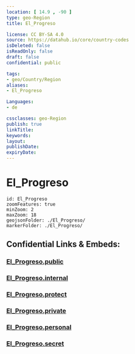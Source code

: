 ```yaml
---
location: [ 14.9 , -90 ] 
type: geo-Region
title: El_Progreso

license: CC BY-SA 4.0
source: https://datahub.io/core/country-codes
isDeleted: false
isReadOnly: false
draft: false
confidential: public

tags:
- geo/Country/Region
aliases:
- El_Progreso

Languages:
- de

cssclasses: geo-Region
publish: true
linkTitle: 
keywords: 
layout: 
publishDate: 
expiryDate: 
---
```


# El_Progreso

```leaflet
id: El_Progreso
zoomFeatures: true 
minZoom: 2 
maxZoom: 18
geojsonFolder: ./El_Progreso/
markerFolder: ./El_Progreso/
```


## Confidential Links & Embeds: 

### [El_Progreso.public](/_public/\Earth\Continent\America~Central\Guatemala\Departments~GuatemalaEl_Progreso.public.md) 

### [El_Progreso.internal](/_internal/\Earth\Continent\America~Central\Guatemala\Departments~GuatemalaEl_Progreso.internal.md) 

### [El_Progreso.protect](/_protect/\Earth\Continent\America~Central\Guatemala\Departments~GuatemalaEl_Progreso.protect.md) 

### [El_Progreso.private](/_private/\Earth\Continent\America~Central\Guatemala\Departments~GuatemalaEl_Progreso.private.md) 

### [El_Progreso.personal](/_personal/\Earth\Continent\America~Central\Guatemala\Departments~GuatemalaEl_Progreso.personal.md) 

### [El_Progreso.secret](/_secret/\Earth\Continent\America~Central\Guatemala\Departments~GuatemalaEl_Progreso.secret.md)

